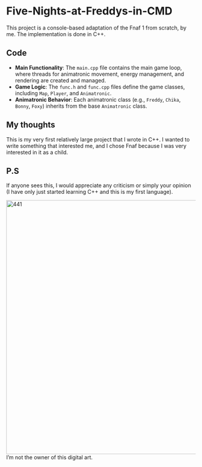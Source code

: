 # Five-Nights-at-Freddys-in-CMD

This project is a console-based adaptation of the Fnaf 1 from scratch, by me. The implementation is done in C++.

## Code 
- **Main Functionality**: The `main.cpp` file contains the main game loop, where threads for animatronic movement, energy management, and rendering are created and managed.
- **Game Logic**: The `func.h` and `func.cpp` files define the game classes, including `Map`, `Player`, and `Animatronic`.
- **Animatronic Behavior**: Each animatronic class (e.g., `Freddy`, `Chika`, `Bonny`, `Foxy`) inherits from the base `Animatronic` class.

## My thoughts
This is my very first relatively large project that I wrote in C++. I wanted to write something that interested me, and I chose Fnaf because I was very interested in it as a child. 



## P.S
If anyone sees this, I would appreciate any criticism or simply your opinion (I have only just started learning C++ and this is my first language).

<img width="1200" height="675" alt="441" src="https://github.com/user-attachments/assets/66b102cf-309a-4678-a457-814bdb401adb" />
I’m not the owner of this digital art.
